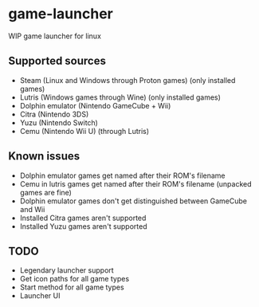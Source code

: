 # game-launcher
 WIP game launcher for linux

## Supported sources
* Steam (Linux and Windows through Proton games) (only installed games)
* Lutris (Windows games through Wine) (only installed games)
* Dolphin emulator (Nintendo GameCube + Wii)
* Citra (Nintendo 3DS)
* Yuzu (Nintendo Switch)
* Cemu (Nintendo Wii U) (through Lutris)

## Known issues
* Dolphin emulator games get named after their ROM's filename
* Cemu in lutris games get named after their ROM's filename (unpacked games are fine)
* Dolphin emulator games don't get distinguished between GameCube and Wii
* Installed Citra games aren't supported
* Installed Yuzu games aren't supported

## TODO
* Legendary launcher support
* Get icon paths for all game types
* Start method for all game types
* Launcher UI